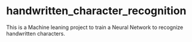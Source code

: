# handwritten_character_recognition
This is a Machine leaning project to train a Neural Network to recognize handwritten characters.
